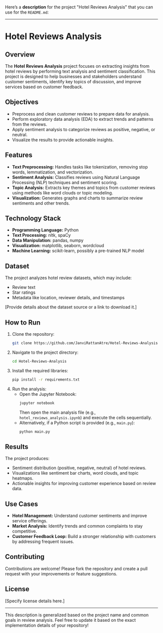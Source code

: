 Here’s a **description** for the project "Hotel Reviews Analysis" that you can use for the `README.md`:

---

# Hotel Reviews Analysis

## Overview

The **Hotel Reviews Analysis** project focuses on extracting insights from hotel reviews by performing text analysis and sentiment classification. This project is designed to help businesses and stakeholders understand customer sentiments, identify key topics of discussion, and improve services based on customer feedback.

## Objectives

- Preprocess and clean customer reviews to prepare data for analysis.
- Perform exploratory data analysis (EDA) to extract trends and patterns from the reviews.
- Apply sentiment analysis to categorize reviews as positive, negative, or neutral.
- Visualize the results to provide actionable insights.

## Features

- **Text Preprocessing:** Handles tasks like tokenization, removing stop words, lemmatization, and vectorization.
- **Sentiment Analysis:** Classifies reviews using Natural Language Processing (NLP) techniques and sentiment scoring.
- **Topic Analysis:** Extracts key themes and topics from customer reviews using methods like word clouds or topic modeling.
- **Visualization:** Generates graphs and charts to summarize review sentiments and other trends.

## Technology Stack

- **Programming Language:** Python
- **Text Processing:** nltk, spaCy
- **Data Manipulation:** pandas, numpy
- **Visualization:** matplotlib, seaborn, wordcloud
- **Machine Learning:** scikit-learn, possibly a pre-trained NLP model

## Dataset

The project analyzes hotel review datasets, which may include:
- Review text
- Star ratings
- Metadata like location, reviewer details, and timestamps

[Provide details about the dataset source or a link to download it.]

## How to Run

1. Clone the repository:
   ```bash
   git clone https://github.com/JanviRattanAtre/Hotel-Reviews-Analysis.git
   ```
2. Navigate to the project directory:
   ```bash
   cd Hotel-Reviews-Analysis
   ```
3. Install the required libraries:
   ```bash
   pip install -r requirements.txt
   ```
4. Run the analysis:
   - Open the Jupyter Notebook:
     ```bash
     jupyter notebook
     ```
     Then open the main analysis file (e.g., `hotel_reviews_analysis.ipynb`) and execute the cells sequentially.
   - Alternatively, if a Python script is provided (e.g., `main.py`):
     ```bash
     python main.py
     ```

## Results

The project produces:
- Sentiment distribution (positive, negative, neutral) of hotel reviews.
- Visualizations like sentiment bar charts, word clouds, and topic heatmaps.
- Actionable insights for improving customer experience based on review data.

## Use Cases

- **Hotel Management:** Understand customer sentiments and improve service offerings.
- **Market Analysis:** Identify trends and common complaints to stay competitive.
- **Customer Feedback Loop:** Build a stronger relationship with customers by addressing frequent issues.

## Contributing

Contributions are welcome! Please fork the repository and create a pull request with your improvements or feature suggestions.

## License

[Specify license details here.]

---

This description is generalized based on the project name and common goals in review analysis. Feel free to update it based on the exact implementation details of your repository!
